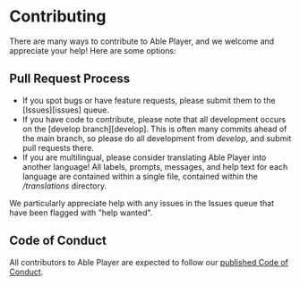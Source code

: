 # Contributing

There are many ways to contribute to Able Player, and we welcome and appreciate your help! Here are some options:

## Pull Request Process

- If you spot bugs or have feature requests, please submit them to the [Issues][issues] queue.
- If you have code to contribute, please note that all development occurs on the [develop branch][develop]. This is often many commits ahead of the main branch, so please do all development from *develop*, and submit pull requests there.
- If you are multilingual, please consider translating Able Player into another language! All labels, prompts, messages, and help text for each language are contained within a single file, contained within the */translations* directory.

We particularly appreciate help with any issues in the Issues queue that have been flagged with "help wanted".

## Code of Conduct

All contributors to Able Player are expected to follow our [published Code of Conduct](https://github.com/ableplayer/ableplayer/blob/main/code-of-conduct.md). 